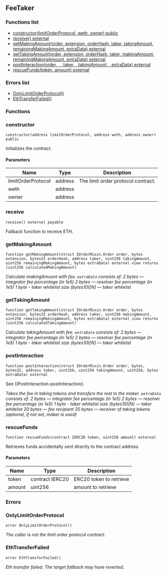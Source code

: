 
## FeeTaker

### Functions list
- [constructor(limitOrderProtocol, weth, owner) public](#constructor)
- [receive() external](#receive)
- [getMakingAmount(order, extension, orderHash, taker, takingAmount, remainingMakingAmount, extraData) external](#getmakingamount)
- [getTakingAmount(order, extension, orderHash, taker, makingAmount, remainingMakingAmount, extraData) external](#gettakingamount)
- [postInteraction(order, , , taker, , takingAmount, , extraData) external](#postinteraction)
- [rescueFunds(token, amount) external](#rescuefunds)

### Errors list
- [OnlyLimitOrderProtocol() ](#onlylimitorderprotocol)
- [EthTransferFailed() ](#ethtransferfailed)

### Functions
### constructor

```solidity
constructor(address limitOrderProtocol, address weth, address owner) public
```
Initializes the contract.

#### Parameters

| Name | Type | Description |
| ---- | ---- | ----------- |
| limitOrderProtocol | address | The limit order protocol contract. |
| weth | address |  |
| owner | address |  |

### receive

```solidity
receive() external payable
```
Fallback function to receive ETH.

### getMakingAmount

```solidity
function getMakingAmount(struct IOrderMixin.Order order, bytes extension, bytes32 orderHash, address taker, uint256 takingAmount, uint256 remainingMakingAmount, bytes extraData) external view returns (uint256 calculatedMakingAmount)
```

_Calculate makingAmount with fee.
`extraData` consists of:
2 bytes — integrator fee percentage (in 1e5)
2 bytes — resolver fee percentage (in 1e5)
1 byte - taker whitelist size
(bytes10)[N] — taker whitelist_

### getTakingAmount

```solidity
function getTakingAmount(struct IOrderMixin.Order order, bytes extension, bytes32 orderHash, address taker, uint256 makingAmount, uint256 remainingMakingAmount, bytes extraData) external view returns (uint256 calculatedTakingAmount)
```

_Calculate takingAmount with fee.
`extraData` consists of:
2 bytes — integrator fee percentage (in 1e5)
2 bytes — resolver fee percentage (in 1e5)
1 byte - taker whitelist size
(bytes10)[N] — taker whitelist_

### postInteraction

```solidity
function postInteraction(struct IOrderMixin.Order order, bytes, bytes32, address taker, uint256, uint256 takingAmount, uint256, bytes extraData) external
```
See {IPostInteraction-postInteraction}.

_Takes the fee in taking tokens and transfers the rest to the maker.
`extraData` consists of:
2 bytes — integrator fee percentage (in 1e5)
2 bytes — resolver fee percentage (in 1e5)
1 byte - taker whitelist size
(bytes10)[N] — taker whitelist
20 bytes — fee recipient
20 bytes — receiver of taking tokens (optional, if not set, maker is used)_

### rescueFunds

```solidity
function rescueFunds(contract IERC20 token, uint256 amount) external
```
Retrieves funds accidentally sent directly to the contract address

#### Parameters

| Name | Type | Description |
| ---- | ---- | ----------- |
| token | contract IERC20 | ERC20 token to retrieve |
| amount | uint256 | amount to retrieve |

### Errors
### OnlyLimitOrderProtocol

```solidity
error OnlyLimitOrderProtocol()
```

_The caller is not the limit order protocol contract._

### EthTransferFailed

```solidity
error EthTransferFailed()
```

_Eth transfer failed. The target fallback may have reverted._

